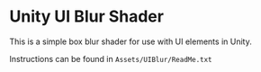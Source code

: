 # Unity UI Blur Shader

This is a simple box blur shader for use with UI elements in Unity.

Instructions can be found in `Assets/UIBlur/ReadMe.txt`